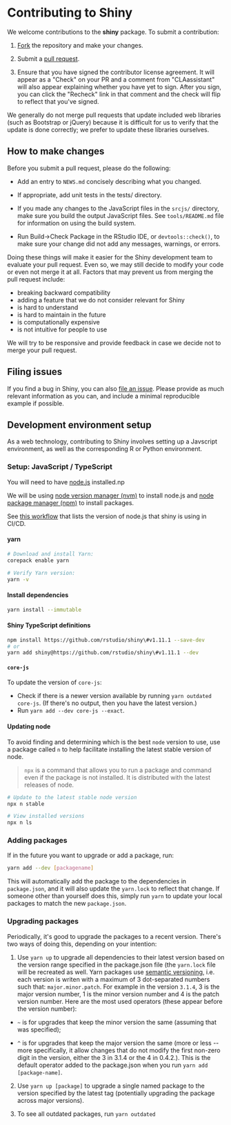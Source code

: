 # Contributing to Shiny

We welcome contributions to the **shiny** package. To submit a contribution:

1. [Fork](https://github.com/rstudio/shiny/fork) the repository and make your changes.

2. Submit a [pull request](https://help.github.com/articles/using-pull-requests).

3. Ensure that you have signed the contributor license agreement. It will appear as a "Check"
   on your PR and a comment from "CLAassistant" will also appear explaining whether you have
   yet to sign. After you sign, you can click the "Recheck" link in that comment and the check
   will flip to reflect that you've signed.

We generally do not merge pull requests that update included web libraries (such as Bootstrap or jQuery) because it is difficult for us to verify that the update is done correctly; we prefer to update these libraries ourselves.

## How to make changes

Before you submit a pull request, please do the following:

* Add an entry to `NEWS.md` concisely describing what you changed.

* If appropriate, add unit tests in the tests/ directory.

* If you made any changes to the JavaScript files in the `srcjs/` directory, make sure you build the output JavaScript files. See `tools/README.md` file for information on using the build system.

* Run Build->Check Package in the RStudio IDE, or `devtools::check()`, to make sure your change did not add any messages, warnings, or errors.

Doing these things will make it easier for the Shiny development team to evaluate your pull request. Even so, we may still decide to modify your code or even not merge it at all. Factors that may prevent us from merging the pull request include:

* breaking backward compatibility
* adding a feature that we do not consider relevant for Shiny
* is hard to understand
* is hard to maintain in the future
* is computationally expensive
* is not intuitive for people to use

We will try to be responsive and provide feedback in case we decide not to merge your pull request.


## Filing issues

If you find a bug in Shiny, you can also [file an issue](https://github.com/rstudio/shiny/issues/new). Please provide as much relevant information as you can, and include a minimal reproducible example if possible.

## Development environment setup

As a web technology, contributing to Shiny involves setting up a Javscript environment,
as well as the corresponding R or Python environment.

### Setup: JavaScript / TypeScript

You will need to have [node.js](https://nodejs.org/en/download) installed.np

We will be using [node version manager (nvm)](https://github.com/nvm-sh/nvm) to install node.js and [node package manager (npm)]() to install packages.

See [this workflow](https://github.com/rstudio/shiny-workflows/blob/main/.github/workflows/routine.yaml#L18) that lists the version of node.js that shiny is using in CI/CD.

#### yarn

```bash
# Download and install Yarn:
corepack enable yarn

# Verify Yarn version:
yarn -v
```


#### Install dependencies

```bash
yarn install --immutable
```

#### Shiny TypeScript definitions

```bash
npm install https://github.com/rstudio/shiny\#v1.11.1 --save-dev
# or
yarn add shiny@https://github.com/rstudio/shiny\#v1.11.1 --dev
```


#### `core-js`

To update the version of `core-js`:

* Check if there is a newer version available by running `yarn outdated core-js`. (If there's no output, then you have the latest version.)
* Run `yarn add --dev core-js --exact`.


#### Updating node


To avoid finding and determining which is the best `node` version to use, use a package called `n` to help facilitate installing the latest stable version of node.

> `npx` is a command that allows you to run a package and command even if the package is not installed. It is distributed with the latest releases of node.

```bash
# Update to the latest stable node version
npx n stable

# View installed versions
npx n ls
```

### Adding packages
If in the future you want to upgrade or add a package, run:

```bash
yarn add --dev [packagename]
```

This will automatically add the package to the dependencies in `package.json`, and it will also update the `yarn.lock` to reflect that change. If someone other than yourself does this, simply run `yarn` to update your local packages to match the new `package.json`.

### Upgrading packages
Periodically, it's good to upgrade the packages to a recent version. There's two ways of doing this, depending on your intention:

1. Use `yarn up` to upgrade all dependencies to their latest version based on the version range specified in the package.json file (the `yarn.lock` file will be recreated as well. Yarn packages use [semantic versioning](https://yarnpkg.com/en/docs/dependency-versions), i.e. each version is writen with a maximum of 3 dot-separated numbers such that: `major.minor.patch`. For example in the version `3.1.4`, 3 is the major version number, 1 is the minor version number and 4 is the patch version number. Here are the most used operators (these appear before the version number):

  - `~` is for upgrades that keep the minor version the same (assuming that was specified);

  - `^` is for upgrades that keep the major version the same (more or less -- more specifically, it allow changes that do not modify the first non-zero digit in the version, either the 3 in 3.1.4 or the 4 in 0.4.2.). This is the default operator added to the package.json when you run `yarn add [package-name]`.

2. Use `yarn up [package]` to upgrade a single named package to the version specified by the latest tag (potentially upgrading the package across major versions).

3. To see all outdated packages, run `yarn outdated`
